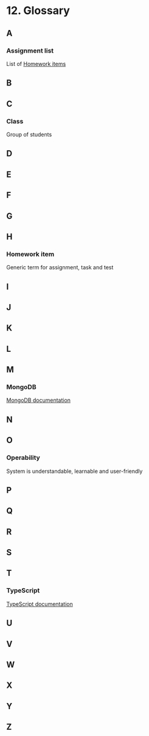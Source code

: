 # 12. Glossary

## A

### Assignment list

List of [Homework items](#homework-item)

## B

## C

### Class

Group of students

## D

## E

## F

## G

## H

### Homework item

Generic term for assignment, task and test

## I

## J

## K

## L

## M

### MongoDB

[MongoDB documentation](https://docs.mongodb.com/)

## N

## O

### Operability

System is understandable, learnable and user-friendly

## P

## Q

## R

## S

## T

### TypeScript

[TypeScript documentation](https://www.typescriptlang.org/docs/handbook/intro.html)

## U

## V

## W

## X

## Y

## Z
